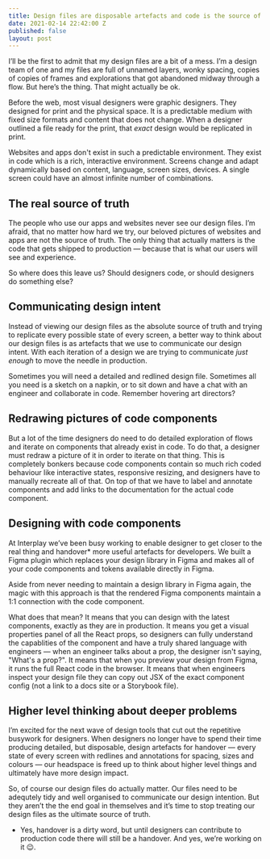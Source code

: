 ```yaml
---
title: Design files are disposable artefacts and code is the source of truth
date: 2021-02-14 22:42:00 Z
published: false
layout: post
---
```


I’ll be the first to admit that my design files are a bit of a mess. I’m a design team of one and my files are full of unnamed layers, wonky spacing, copies of copies of frames and explorations that got abandoned midway through a flow. But here’s the thing. That might actually be ok.

Before the web, most visual designers were graphic designers. They designed for print and the physical space. It is a predictable medium with fixed size formats and content that does not change. When a designer outlined a file ready for the print, that _exact_ design would be replicated in print. 

Websites and apps don't exist in such a predictable environment. They exist in code which is a rich, interactive environment. Screens change and adapt dynamically based on content, language, screen sizes, devices. A single screen could have an almost infinite number of combinations.

## The real source of truth
The people who use our apps and websites never see our design files. I’m afraid, that no matter how hard we try, our beloved pictures of websites and apps are not the source of truth. The only thing that actually matters is the code that gets shipped to production — because that is what our users will see and experience. 

So where does this leave us? Should designers code, or should designers do something else? 

## Communicating design intent
Instead of viewing our design files as the absolute source of truth and trying to replicate every possible state of every screen, a better way to think about our design files is as artefacts that we use to communicate our design intent. With each iteration of a design we are trying to communicate *just enough* to move the needle in production. 

Sometimes you will need a detailed and redlined design file. Sometimes all you need is a sketch on a napkin, or to sit down and have a chat with an engineer and collaborate in code. Remember hovering art directors?

## Redrawing pictures of code components
But a lot of the time designers do need to do detailed exploration of flows and iterate on components that already exist in code. To do that, a designer must redraw a picture of it in order to iterate on that thing. This is completely bonkers because code components contain so much rich coded behaviour like interactive states, responsive resizing, and designers have to manually recreate all of that. On top of that we have to label and annotate components and add links to the documentation for the actual code component. 

## Designing with code components
At Interplay we’ve been busy working to enable designer to get closer to the real thing and handover* more useful artefacts for developers. We built a Figma plugin which replaces your design library in Figma and makes all of your code components and tokens available directly in Figma. 

Aside from never needing to maintain a design library in Figma again, the magic with this approach is that the rendered Figma components maintain a 1:1 connection with the code component. 

What does that mean? It means that you can design with the latest components, exactly as they are in production. It means you get a visual properties panel of all the React props, so designers can fully understand the capablities of the component and have a truly shared language with engineers — when an engineer talks about a prop, the designer isn't saying, "What's a prop?". It means that when you preview your design from Figma, it runs the full React code in the browser. It means that when engineers inspect your design file they can copy out JSX of the exact component config (not a link to a docs site or a Storybook file). 

## Higher level thinking about deeper problems
I’m excited for the next wave of design tools that cut out the repetitive busywork for designers. When designers no longer have to spend their time producing detailed, but disposable, design artefacts for handover — every state of every screen with redlines and annotations for spacing, sizes and colours — our headspace is freed up to think about higher level things and ultimately have more design impact.  

So, of course our design files do actually matter. Our files need to be adequtely tidy and well organised to communicate our design intention. But they aren’t the the end goal in themselves and it’s time to stop treating our design files as the ultimate source of truth.


* Yes, handover is a dirty word, but until designers can contribute to production code there will still be a handover. And yes, we’re working on it 😉.